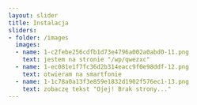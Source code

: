 ```yaml
---
layout: slider
title: Instalacja
sliders:
- folder: /images
  images:
  - name: 1-c2febe256cdfb1d73e4796a002a0abd0-11.png
    text: jestem na stronie "/wp/qwezxc"
  - name: 1-ec081e1f7fc36d2b314eacc9f0e98ddf-12.png
    text: otwieram na smartfonie
  - name: 1-1c78a0a13f3e859e1832d1902f576ec1-13.png
    text: zobaczę tekst "Ojej! Brak strony..."
---
```

